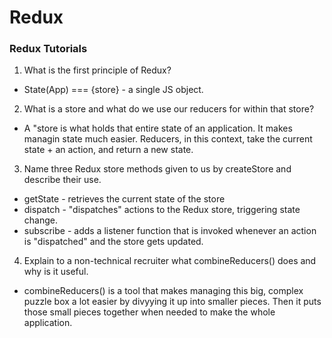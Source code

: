 # Redux

### Redux Tutorials

1. What is the first principle of Redux?

* State(App) === {store} - a single JS object.

2. What is a store and what do we use our reducers for within that store?

* A "store is what holds that entire state of an application. It makes managin state much easier. Reducers, in this context, take the current state + an action, and return a new state.

3. Name three Redux store methods given to us by createStore and describe their use.

* getState - retrieves the current state of the store
* dispatch - "dispatches" actions to the Redux store, triggering state change.
* subscribe - adds a listener function that is invoked whenever an action is "dispatched" and the store gets updated.

4. Explain to a non-technical recruiter what combineReducers() does and why is it useful.

* combineReducers() is a tool that makes managing this big, complex puzzle box a lot easier by divyying it up into smaller pieces. Then it puts those small pieces together when needed to make the whole application.